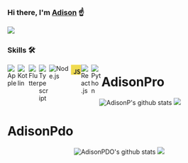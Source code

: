 ### Hi there, I'm [Adison](https://github.com/AdisonPDO) ☝️
<a href="https://www.linkedin.com/in/adison-pereira-de-oliveira/?locale=en_US" target="_blank"><img src="https://img.shields.io/badge/linkedin-%230077B5.svg?&style=for-the-badge&logo=linkedin&logoColor=white"/></a>

### Skills 🛠️
<div>
<img align="left" alt="Apple" width="23px" src="https://upload.wikimedia.org/wikipedia/commons/3/31/Apple_logo_white.svg" />
<img align="left" alt="Kotlin" width="25px" src="https://www.vectorlogo.zone/logos/kotlinlang/kotlinlang-icon.svg" />
<img align="left" alt="Flutter" width="23px" src="https://www.vectorlogo.zone/logos/flutterio/flutterio-icon.svg" />
<img align="left" alt="Typescript" width="23px" src="https://www.vectorlogo.zone/logos/typescriptlang/typescriptlang-icon.svg" />
<img align="left" alt="Node.js" width="49px" src="https://www.vectorlogo.zone/logos/nodejs/nodejs-ar21.svg" />
<img align="left" alt="JavaScript" width="23px" src=https://raw.githubusercontent.com/devicons/devicon/master/icons/javascript/javascript-original.svg />
<img align="left" alt="React.js" width="23px" src="https://www.vectorlogo.zone/logos/reactjs/reactjs-icon.svg" />
<img align="left" alt="Python" width="23px" src="https://www.vectorlogo.zone/logos/python/python-icon.svg" /> 
</div>


# AdisonPro
<div align="center">
 <img width="33%" src="https://github-readme-stats.vercel.app/api/top-langs/?username=AdisonP&show_icons=true&layout=compact&theme=algolia" alt="AdisonP's github stats" />
 <img width="33%" src="https://github-readme-streak-stats.herokuapp.com/?user=AdisonP" />
</div>

# AdisonPdo
<div align="center">
 <img width="33%" src="https://github-readme-stats.vercel.app/api/top-langs/?username=AdisonPDO&show_icons=true&layout=compact&theme=algolia" alt="AdisonPDO's github stats" />
 <img width="33%" src="https://github-readme-streak-stats.herokuapp.com/?user=AdisonPDO" />
</div>